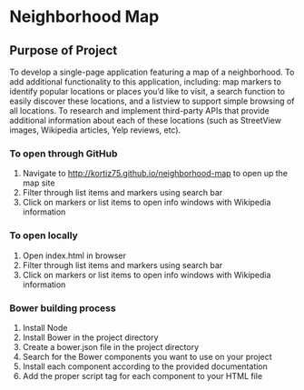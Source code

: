 # Neighborhood Map

## Purpose of Project

To develop a single-page application featuring a map of a neighborhood. To add additional functionality to this application, including: map markers to identify popular locations or places you’d like to visit, a search function to easily discover these locations, and a listview to support simple browsing of all locations. To research and implement third-party APIs that provide additional information about each of these locations (such as StreetView images, Wikipedia articles, Yelp reviews, etc).

### To open through GitHub
1. Navigate to http://kortiz75.github.io/neighborhood-map to open up the map site 
2. Filter through list items and markers using search bar 
3. Click on markers or list items to open info windows with Wikipedia information

### To open locally
1. Open index.html in browser
2. Filter through list items and markers using search bar 
3. Click on markers or list items to open info windows with Wikipedia information

### Bower building process

1. Install Node 
2. Install Bower in the project directory 
3. Create a bower.json file in the project directory 
4. Search for the Bower components you want to use on your project 
5. Install each component according to the provided documentation 
6. Add the proper script tag for each component to your HTML file